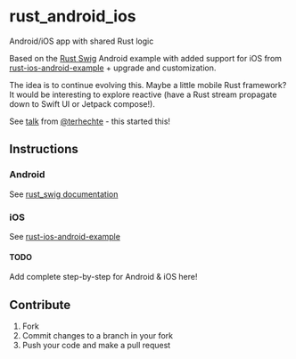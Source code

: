 # rust_android_ios

Android/iOS app with shared Rust logic

Based on the [Rust Swig](https://github.com/Dushistov/rust_swig) Android example with added support for iOS from [rust-ios-android-example](https://github.com/terhechte/rust-ios-android-example) + upgrade and customization.

The idea is to continue evolving this. Maybe a little mobile Rust framework? It would be interesting to explore reactive (have a Rust stream propagate down to Swift UI or Jetpack compose!).

See [talk](https://www.youtube.com/watch?v=fq1pQ0RpstM) from [@terhechte](https://github.com/terhechte) - this started this!

## Instructions

### Android

See [rust_swig documentation](https://dushistov.github.io/rust_swig/java-android-example.html)


### iOS

See [rust-ios-android-example](https://github.com/terhechte/rust-ios-android-example)


#### TODO

Add complete step-by-step for Android & iOS here!

## Contribute

1. Fork
2. Commit changes to a branch in your fork
3. Push your code and make a pull request
